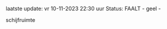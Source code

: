 laatste update: 
vr 10-11-2023 22:30   uur 
Status: FAALT - geel - 
<div class="service Y">schijfruimte</div>